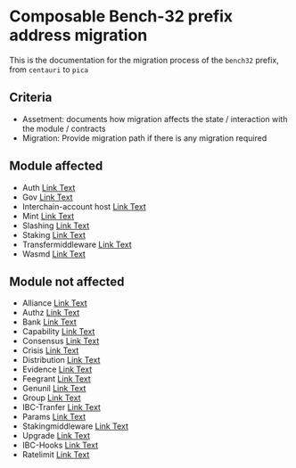# Composable Bench-32 prefix address migration

This is the documentation for the migration process of the `bench32` prefix, from `centauri` to `pica`

## Criteria

- Assetment: documents how migration affects the state / interaction with the module / contracts
- Migration: Provide migration path if there is any migration required

## Module affected
- Auth [Link Text](./auth/assessment.md)
- Gov [Link Text](./gov/assessment.md)
- Interchain-account host [Link Text](./icahost/assessment.md)
- Mint [Link Text](./mint/assessment.md)
- Slashing [Link Text](./slashing/assessment.md)
- Staking [Link Text](./staking/assessment.md)
- Transfermiddleware [Link Text](./transfermiddleware/assessment.md)
- Wasmd [Link Text](./wasm-contracts/assessment.md)

## Module not affected
- Alliance [Link Text](./alliance/assessment.md)
- Authz [Link Text](./authz/assessment.md)
- Bank [Link Text](./bank/assessment.md)
- Capability [Link Text](./capability/assessment.md)
- Consensus [Link Text](./consensus/assessment.md)
- Crisis [Link Text](./crisis/assessment.md)
- Distribution [Link Text](./distribution/assessment.md)
- Evidence [Link Text](./evidence/assessment.md)
- Feegrant [Link Text](./feegrant/assessment.md)
- Genunil [Link Text](./genunil/assessment.md)
- Group [Link Text](./group/assessment.md)
- IBC-Tranfer [Link Text](./ibc-transfer/assessment.md)
- Params [Link Text](./params/assessment.md)
- Stakingmiddleware [Link Text](./stakingmiddleware/assessment.md)
- Upgrade [Link Text](./upgrade/assessment.md)
- IBC-Hooks [Link Text](./ibc-hooks/assessment.md)
- Ratelimit [Link Text](./ratelimit/assessment.md)